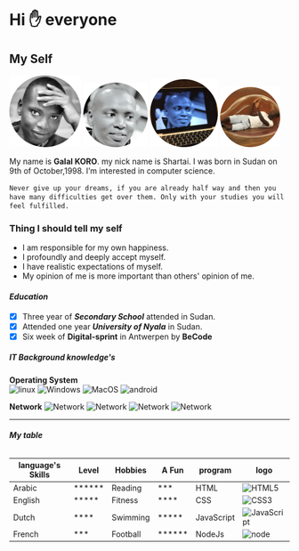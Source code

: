 # Hi ✋ everyone

## My Self

![alt](../images/galal3.png)
![alt](../images/galal.png)
![alt](../images/galal2.png)
![alt](../images/galal4.png)

My name is **Galal KORO**. my nick name is Shartai. I was born in Sudan on 9th of October,1998.
I’m interested in computer science.

```
Never give up your dreams, if you are already half way and then you have many difficulties get over them. Only with your studies you will feel fulfilled. 
```

### Thing I should tell my self
  
- I am responsible for my own happiness.
- I profoundly and deeply accept myself.
- I have realistic expectations of myself.
- My opinion of me is more important than others' opinion of me.
  
#### *Education*

- [x] Three year of ***Secondary School*** attended in Sudan.
- [x] Attended one year ***University of Nyala*** in Sudan.
- [x] Six week of **Digital-sprint** in Antwerpen by **BeCode**

##### **IT Background knowledge's**

**Operating System**  
 ![linux](https://img.shields.io/badge/Linux-FCC624?style=for-the-badge&logo=linux&logoColor=black)
  ![Windows](https://img.shields.io/badge/windows-white?style=for-the-badge&logo=windows&logoColor=blue)
  ![MacOS](https://img.shields.io/badge/apple-fff?style=for-the-badge&logo=apple&logoColor=black)
  ![android](https://img.shields.io/badge/android-white?style=for-the-badge&logo=android&logoColor=green)

**Network**
![Network](https://img.shields.io/badge/LocalAreaNetwork-ffff00?style=flat-circle&logo=LAN&logoColor=#ffff00)
![Network](https://img.shields.io/badge/PersonalAreaNetwork-ff0000?style=flat-circle&logo=LAN&logoColor=#ffff00)
![Network](https://img.shields.io/badge/MetropolitanAreaNetwork-ffff000ff?style=flat-circle&logo=LAN&logoColor=#ffff00)
![Network](https://img.shields.io/badge/WideAreaNetwork-ffff00?style=flat-circle&logo=LAN&logoColor=#ffff00)

---

###### ***My table***

|language's Skills|Level    |Hobbies  |A Fun |program   |logo|
|---              |---      |---      |---   |---       |--- |
| Arabic          |******   |Reading  |***   |HTML      |![HTML5](https://img.shields.io/badge/-HTML5-%23E44D27?style=flat-square&logo=html5&logoColor=ffffff)|
| English         |*****    |Fitness  |****  |CSS       |![CSS3](https://img.shields.io/badge/-CSS-%231572B6?style=flat-square&logo=css3)|
| Dutch           |****     |Swimming |***** |JavaScript|![JavaScript](https://img.shields.io/badge/-JS-%23F7DF1C?style=flat-square&logo=javascript&logoColor=000000&labelColor=%23F7DF1C&color=%23FFCE5A)|
| French          |***      |Football |******|NodeJs    |![node](https://img.shields.io/badge/-node-js%23CC6699?style=flat-square&logo=node-js&logoColor=ffffff) |

